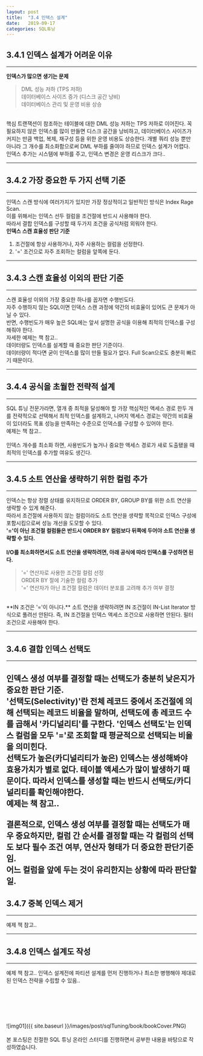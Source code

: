 ```yaml
---
layout: post
title:  "3.4 인덱스 설계"
date:   2019-09-17
categories: SQL튜닝
---  
```

## 3.4.1 인덱스 설계가 어려운 이유
---  
**인덱스가 많으면 생기는 문제**  

> DML 성능 저하 (TPS 저하)  
> 데이터베이스 사이즈 증가 (디스크 공간 낭비)  
> 데이터베이스 관리 및 운영 비용 상승  

<br>
핵심 트랜잭션이 참조하는 테이블에 대한 DML 성능 저하는 TPS 저하로 이어진다.  
꼭 필요하지 않은 인덱스를 많이 만들면 디스크 공간을 낭비하고,  
데이터베이스 사이즈가 커지는 만큼 백업, 복제, 재구성 등을 위한 운영 비용도 상승한다.  
개별 쿼리 성능 뿐만 아니라 그 개수를 최소화함으로써 DML 부하를 줄여야 하므로 인덱스 설계가 어렵다.  
<br>  
인덱스 추가는 시스템에 부하를 주고, 인덱스 변경은 운영 리스크가 크다..  

---  
## 3.4.2 가장 중요한 두 가지 선택 기준
--- 
인덱스 스캔 방식에 여러가지가 있지만 가장 정상적이고 일반적인 방식은 Index Rage Scan.  
이를 위해서는 인덱스 선두 컬럼을 조건절에 반드시 사용해야 한다.  
따라서 결합 인덱스를 구성할 때 두가지 조건을 공식처럼 외워야 한다.  
**인덱스 스캔 효율성 판단 기준**  
1. 조건절에 항상 사용하거나, 자주 사용하는 컬럼을 선정한다.  
2. '=' 조건으로 자주 조회하는 컬럼을 앞쪽에 둔다.  
  
---  
## 3.4.3 스캔 효율성 이외의 판단 기준
---  
스캔 효율성 이외의 가장 중요한 하나를 꼽자면 수행빈도다.  
자주 수행하지 않는 SQL이면 인덱스 스캔 과정에 약간의 비효율이 있어도 큰 문제가 아닐 수 있다.  
반면, 수행빈도가 매우 높은 SQL에는 앞서 설명한 공식을 이용해 최적의 인덱스를 구성해줘야 한다.  
자세한 예제는 책 참고..
<br>
데이터량도 인덱스를 설계할 때 중요한 판단 기준이다.  
데이터량이 적다면 굳이 인덱스를 많이 만들 필요가 없다. Full Scan으로도 충분히 빠르기 때문이다.  
  
---  
## 3.4.4 공식을 초월한 전략적 설계
---  
SQL 튜닝 전문가라면, 열개 중 최적을 달성해야 할 가장 핵심적인 액세스 경로 한두 개를 전략적으로 선택해서 최적 인덱스를 설계하고, 나머지 액세스 경로는 약간의 비효율이 있더라도 목표 성능을 만족하는 수준으로 인덱스를 구성할 수 있어야 한다.  
예제는 책 참고..  
<br>
인덱스 개수를 최소화 하면, 사용빈도가 높거나 중요한 액세스 경로가 새로 도출됐을 때 최적의 인덱스를 추가할 여유도 생긴다.  
  
---  
## 3.4.5 소트 연산을 생략하기 위한 컬럼 추가
---  
인덱스는 항상 정렬 상태를 유지하므로 ORDER BY, GROUP BY를 위한 소트 연산을 생략할 수 있게 해준다.  
따라서 조건절에 사용하지 않는 컬럼이라도 소트 연산을 생략할 목적으로 인덱스 구성에 포함시킴으로써 성능 개선을 도모할 수 있다.  
**'='이 아닌 조건절 컬럼들은 반드시 ORDER BY 컬럼보다 뒤쪽에 두어야 소트 연산을 생략할 수 있다.**  
<br>
**I/O를 최소화하면서도 소트 연산을 생략하려면, 아래 공식에 따라 인덱스를 구성하면 된다.**
> '=' 연산자로 사용한 조건절 컬럼 선정  
> ORDER BY 절에 기술한 컬럼 추가  
> '=' 연산자가 아닌 조건절 컬럼은 데이터 분포를 고려해 추가 여부 결정
<br>  
**IN 조건은 '='이 아니다.**  
소트 연산을 생략하려면 IN 조건절이 IN-List Iterator 방식으로 풀려선 안된다. 즉, IN 조건절을 인덱스 액세스 조건으로 사용하면 안된다. 필터 조건으로 사용해야 한다.  
  
---  
## 3.4.6 결합 인덱스 선택도
---  
인덱스 생성 여부를 결정할 때는 선택도가 충분히 낮은지가 중요한 판단 기준.  
'선택도(Selectivity)'란 전체 레코드 중에서 조건절에 의해 선택되는 레코드 비율을 말하며, 선택도에 총 레코드 수를 곱해서 '카디널리티'를 구한다. '인덱스 선택도'는 인덱스 컬럼을 모두 '='로 조회할 때 평균적으로 선택되는 비율을 의미힌다.  
선택도가 높은(카디널리티가 높은) 인덱스는 생성해봐야 효용가치가 별로 없다. 테이블 액세스가 많이 발생하기 때문이다. 따라서 인덱스를 생성할 때는 반드시 선택도/카디널리티를 확인해야한다.  
예제는 책 참고..  
<br>
결론적으로, 인덱스 생성 여부를 결정할 때는 선택도가 매우 중요하지만, 컬럼 간 순서를 결정할 때는 각 컬럼의 선택도 보다 필수 조건 여부, 연산자 형태가 더 중요한 판단기준임.  
어느 컬럼을 앞에 두는 것이 유리한지는 상황에 따라 판단할 일.
<br>
---  
## 3.4.7 중복 인덱스 제거
---  
예제 책 참고.. 
  
---  
## 3.4.8 인덱스 설계도 작성
---  
예제 책 참고..
인덱스 설계전에 파티션 설계를 먼저 진행하거나 최소한 병행해야 제대로 된 인덱스 전략을 수립할 수 있음..  
<br>
<br>
<br>
<br>
<br>
<br>
![img01]({{ site.baseurl }}/images/post/sqlTuning/book/bookCover.PNG)<br>
<br>
본 포스팅은 친절한 SQL 튜닝 온라인 스터디를 진행하면서 공부한 내용을 바탕으로 작성하였습니다.<br>
<br>
<br>
<br>